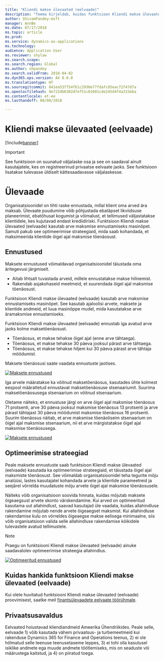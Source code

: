 ```yaml
---
title: "Kliendi makse ülevaated (eelvaade)"
description: "Teema kirjeldab, kuidas funktsioon Kliendi makse ülevaated aitab ennustada, millal arve ära makstakse, ja luua optimeerimisstrateegiaid, mis täiustavad õigel ajal maksmise tõenäosust."
author: ShivamPandey-msft
manager: AnnBe
ms.date: 07/17/2018
ms.topic: article
ms.prod: 
ms.service: dynamics-ax-applications
ms.technology: 
audience: Application User
ms.reviewer: shylaw
ms.search.scope: 
ms.search.region: Global
ms.author: shpandey
ms.search.validFrom: 2018-04-02
ms.dyn365.ops.version: AX 8.0.0
ms.translationtype: HT
ms.sourcegitcommit: 841ea53f754f61c2930e77fdafc85eac72f47d7a
ms.openlocfilehash: 9e722db6302d7ef51c01601cde245d4f4a333eba
ms.contentlocale: et-ee
ms.lasthandoff: 08/08/2018

---
```


# <a name="customer-payment-insights-preview"></a>Kliendi makse ülevaated (eelvaade)

[!include[banner](../includes/banner.md)]

> [!IMPORTANT]
> See funktsioon on suunatud väljalaske osa ja see on saadaval ainult kasutajatele, kes on registreerinud privaatse eelvaate jaoks. See funktsioon lisatakse tulevasse üldiselt kättesaadavasse väljalaskesse.

# <a name="overview"></a>Ülevaade

Organisatsioonidel on tihti raske ennustada, millal klient oma arved ära maksab. Ülevaate puudumine võib põhjustada ebatäpset likviidsuse planeerimist, ebatõhusat kogumist ja võimalust, et tellimused väljastatakse klientidele, kes kujutavad endast krediidiriski. Funktsioon Kliendi makse ülevaated (eelvaade) kasutab arve maksmise ennustamiseks masinõpet. Samuti pakub see optimeerimise strateegiaid, mida saab kohandada, et maksimeerida klientide õigel ajal maksmise tõenäosust.

## <a name="predictions"></a>Ennustused

Maksete ennustused võimaldavad organisatsioonidel täiustada oma äritegevusi järgmiselt.

-   Aitab lihtsalt tuvastada arveid, millele ennustatakse makse hilinemist.
-   Rakendab asjakohaseid meetmeid, et suurendada õigel ajal maksmise tõenäosust.

Funktsioon Kliendi makse ülevaated (eelvaade) kasutab arve maksmise ennustamiseks masinõpet. See kasutab ajaloolisi arvete, maksete ja klientide andmeid, et luua masinõppe mudel, mida kasutatakse arve äramaksmise ennustamiseks.

Funktsioon Kliendi makse ülevaated (eelvaade) ennustab iga avatud arve jaoks kolme maksetõenäosust.

-  Tõenäosus, et makse tehakse õigel ajal (enne arve tähtaega).
-  Tõenäosus, et makse tehakse 30 päeva jooksul pärast arve tähtaega.
-  Tõenäosus, et makse tehakse hiljem kui 30 päeva pärast arve tähtaja möödumist.

Maksete tõenäosusi saate vaadata ennustuste jaotises.

[![Maksete ennustused](./media/Predictions-sm2.png)](./media/Predictions-sm2.png)

Iga arvele määratakse ka võitnud maksetõenäosus, kasutades ühte kolmest eespool määratletud ennustavat maksetõenäosuse stsenaariumit. Suurima maksetõenäosusega stsenaarium on võitnud stsenaarium.


Oletame näiteks, et ennustuse järgi on arve õigel ajal maksmise tõenäosus 71 protsenti, arve 30 päeva jooksul maksmise tõenäosus 13 protsenti ja arve pärast tähtajast 30 päeva möödumist maksmise tõenäosus 16 protsenti. Suurim tõenäosus näitab, et arve maksmise tõenäoliseim stsenaarium on õigel ajal maksmise stsenaarium, nii et arve märgistatakse õigel ajal maksmise tõenäosusega.

[![Maksete ennustused](./media/payment-predict.png)](./media/payment-predict.png)

## <a name="optimization-strategies"></a>Optimeerimise strateegiad

Peale maksete ennustuste saab funktsioon Kliendi makse ülevaated (eelvaade) kasutada ka optimeerimise strateegiaid, et täiustada õigel ajal maksmiste tõenäosust. See võimaldab organisatsioonidel teha tegurite mõju analüüsi, lastes kasutajatel kohandada arvete ja klientide parameetreid ja seejärel võrrelda muudatuste mõju arvete õigel ajal maksmise tõenäosusele.

Näiteks võib organisatsioon soovida hinnata, kuidas mõjutab maksete õigeaegsust arvete skonto värskendamine. Kui arved on optimeeritud kasutama uut allahindlust, saavad kasutajad üle vaadata, kuidas allahindluse rakendamine mõjutab nende arvete õigeaegset maksmist. Kui allahindluse rakendamise kulu on võrreldes õigeaegse makse eelisega minimaalne, siis võib organisatsioon valida selle allahindluse rakendamise kõikidele tulevastele avatud tellimustele.

> [!NOTE] 
> Praegu on funktsiooni Kliendi makse ülevaated (eelvaade) ainuke saadavalolev optimeerimise strateegia allahindlus.

[![Optimeeritud ennustused](./media/optimized-pay.png)](./media/optimized-pay.png)

## <a name="how-to-get-customer-payment-insights-preview"></a>Kuidas hankida funktsioon Kliendi makse ülevaated (eelvaade)

Kui olete huvitatud funktsiooni Kliendi makse ülevaated (eelvaade) proovimisest, saatke meil [finantsülevaadete eelvaate töörühmale](mailto:fiap@microsoft.com). 

## <a name="privacy-statement"></a>Privaatsusavaldus

Eelvaated hoiustavad kliendiandmeid Ameerika Ühendriikides. Peale selle, eelvaade 1) võib kasutada vähem privaatsus- ja turbemeetmeid kui rakenduse Dynamics 365 for Finance and Operations teenus, 2) ei ole hõlmatud selle teenuse teenusetaseme leppes, 3) ei tohi olla kasutusel isiklike andmete ega muude andmete töötlemiseks, mis on seaduste või määrustega kaitstud, ja 4) on piiratud toega.


